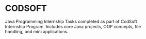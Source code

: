 # CODSOFT
Java Programming Internship Tasks completed as part of CodSoft Internship Program. Includes core Java projects, OOP concepts, file handling, and mini applications.
